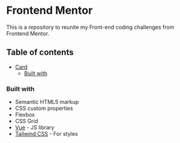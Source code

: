# Frontend Mentor

This is a repository to reunite my Front-end coding challenges from Frontend Mentor.

## Table of contents

- [Card](card/)
  - [Built with](#built-with)

### Built with

- Semantic HTML5 markup
- CSS custom properties
- Flexbox
- CSS Grid
- [Vue](https://vuejs.org/) - JS library
- [Tailwind CSS](https://tailwindcss.com/) - For styles
